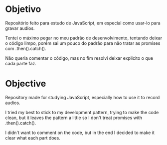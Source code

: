 # Objetivo

Repositório feito para estudo de JavaScript, em especial como usar-lo para gravar audios.

Tentei o máximo pegar no meu padrão de desenvolvimento, tentando deixar o código limpo, porém sai um pouco do padrão para não tratar as promises com .then().catch().

Não queria comentar o código, mas no fim resolvi deixar explicito o que cada parte faz.

# Objective

Repository made for studying JavaScript, especially how to use it to record audios.

I tried my best to stick to my development pattern, trying to make the code clean, but it leaves the pattern a little so I don't treat promises with .then().catch().

I didn't want to comment on the code, but in the end I decided to make it clear what each part does.